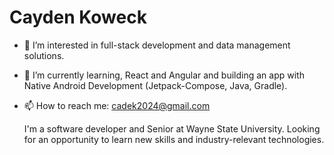 <h1> Cayden Koweck </h1>

- 👀 I’m interested in full-stack development and data management solutions.
- 🌱 I’m currently learning, React and Angular and building an app with Native Android Development (Jetpack-Compose, Java, Gradle).
- 📫 How to reach me: cadek2024@gmail.com

  I'm a software developer and Senior at Wayne State University. Looking for an opportunity to learn new skills and industry-relevant technologies. 
